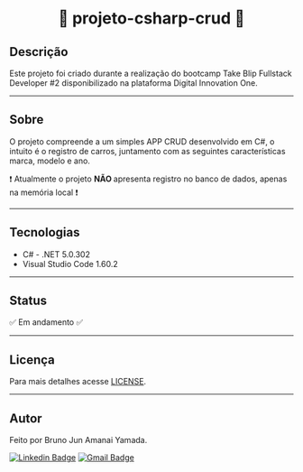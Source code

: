 <h1 align="center">🚗 projeto-csharp-crud 🚗</h1>

## Descrição

Este projeto foi criado durante a realização do bootcamp Take Blip Fullstack Developer #2 disponibilizado na plataforma Digital Innovation One.

****

## Sobre

O projeto compreende a um simples APP CRUD desenvolvido em C#, o intuito é o registro de carros, juntamento com as seguintes características marca, modelo e ano.

:exclamation: Atualmente o projeto <b> NÃO </b> apresenta registro no banco de dados, apenas na memória local  :exclamation:

***

## Tecnologias

* C# - .NET 5.0.302
* Visual Studio Code 1.60.2

***

## Status

:white_check_mark: Em andamento :white_check_mark:

***

## Licença

Para mais detalhes acesse <a href="https://github.com/BrunoJun/projeto-csharp-crud/blob/6782d13fbbc2487f7e4ca49150c3efc29ce06866/LICENSE">LICENSE</a>.

***

## Autor

Feito por Bruno Jun Amanai Yamada.

[![Linkedin Badge](https://img.shields.io/badge/-BrunoJun-blue?style=flat-square&logo=Linkedin&logoColor=white&link=https://www.linkedin.com/in/brunojun//)](https://www.linkedin.com/in/brunojun/) [![Gmail Badge](https://img.shields.io/badge/-brunojun7@gmail.com-c14438?style=flat-square&logo=Gmail&logoColor=white&link=mailto:brunojun7@gmail.com)](mailto:brunojun7@gmail.com)
